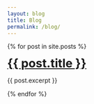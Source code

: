 ```yaml
---
layout: blog
title: Blog
permalink: /blog/
---
```


{% for post in site.posts %}
<div class="col-md-12">
	<h1 style="font-size: 27px;  margin: 10px 0;"><a href="{{ post.url }}">{{ post.title }}</a></h1>
	<p> {{ post.excerpt }}</p>
</div>
{% endfor %}


